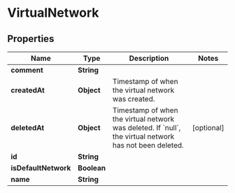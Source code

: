 # VirtualNetwork

## Properties
Name | Type | Description | Notes
------------ | ------------- | ------------- | -------------
**comment** | **String** |  | 
**createdAt** | **Object** | Timestamp of when the virtual network was created. | 
**deletedAt** | **Object** | Timestamp of when the virtual network was deleted. If &#x60;null&#x60;, the virtual network has not been deleted. |  [optional]
**id** | **String** |  | 
**isDefaultNetwork** | **Boolean** |  | 
**name** | **String** |  | 
